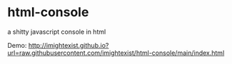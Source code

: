 # html-console
a shitty javascript console in html

Demo: http://imightexist.github.io?url=raw.githubusercontent.com/imightexist/html-console/main/index.html
